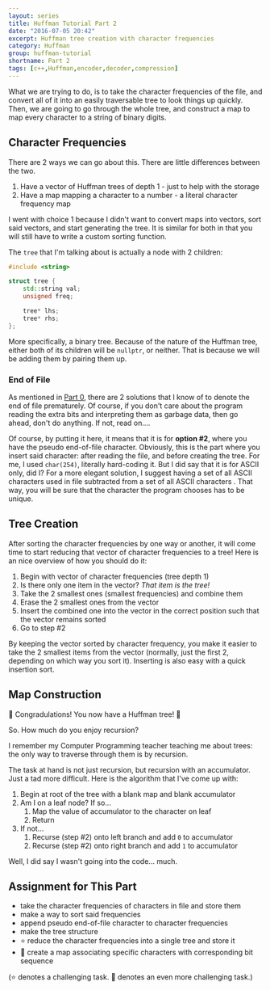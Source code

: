 ```yaml
---
layout: series
title: Huffman Tutorial Part 2
date: "2016-07-05 20:42"
excerpt: Huffman tree creation with character frequencies
category: Huffman
group: huffman-tutorial
shortname: Part 2
tags: [c++,Huffman,encoder,decoder,compression]
---
```


What we are trying to do, is to take the character frequencies of the file, and
convert all of it into an easily traversable tree to look things up quickly.
Then, we are going to go through the whole tree, and construct a map to map
every character to a string of binary digits.


## Character Frequencies

There are 2 ways we can go about this. There are little differences between the
two.

1. Have a vector of Huffman trees of depth 1 - just to help with the storage
2. Have a map mapping a character to a number - a literal character frequency
   map

I went with choice 1 because I didn't want to convert maps into vectors, sort
said vectors, and start generating the tree. It is similar for both in that you
will still have to write a custom sorting function.

The `tree` that I'm talking about is actually a node with 2 children:

~~~ cpp
#include <string>

struct tree {
    std::string val;
    unsigned freq;

    tree* lhs;
    tree* rhs;
};
~~~

More specifically, a binary tree. Because of the nature of the Huffman tree,
either both of its children will be `nullptr`, or neither. That is because we
will be adding them by pairing them up.


### End of File

As mentioned in [Part 0][p0], there are 2 solutions that I know of to denote
the end of file prematurely. Of course, if you don't care about the program
reading the extra bits and interpreting them as garbage data, then go ahead,
don't do anything. If not, read on....

Of course, by putting it here, it means that it is for **option #2**, where you
have the pseudo end-of-file character. Obviously, this is the part where you
insert said character: after reading the file, and before creating the tree. For
me, I used `char(254)`, literally hard-coding it. But I did say that it is for
ASCII only, did I? For a more elegant solution, I suggest having a set of all
ASCII characters used in file subtracted from a set of all ASCII characters .
That way, you will be sure that the character the program chooses has to be
unique.


## Tree Creation

After sorting the character frequencies by one way or another, it will come time
to start reducing that vector of character frequencies to a tree! Here is an nice
overview of how you should do it:

1. Begin with vector of character frequencies (tree depth 1)
2. Is there only one item in the vector? *That item is the tree!*
3. Take the 2 smallest ones (smallest frequencies) and combine them
4. Erase the 2 smallest ones from the vector
5. Insert the combined one into the vector in the correct position such that the
   vector remains sorted
6. Go to step #2

By keeping the vector sorted by character frequency, you make it easier to take
the 2 smallest items from the vector (normally, just the first 2, depending on
which way you sort it). Inserting is also easy with a quick insertion sort.


## Map Construction

:confetti_ball: Congradulations! You now have a Huffman tree! :confetti_ball:

So. How much do you enjoy recursion?

I remember my Computer Programming teacher teaching me about trees: the only
way to traverse through them is by recursion.

The task at hand is not just recursion, but recursion with an accumulator. Just
a tad more difficult. Here is the algorithm that I've come up with:

1. Begin at root of the tree with a blank map and blank accumulator
2. Am I on a leaf node? If so...
    1. Map the value of accumulator to the character on leaf
    2. Return
3. If not...
    1. Recurse (step #2) onto left branch and add `0` to accumulator
    2. Recurse (step #2) onto right branch and add `1` to accumulator

Well, I did say I wasn't going into the code... much.


## Assignment for This Part

- take the character frequencies of characters in file and store them
- make a way to sort said frequencies
- append pseudo end-of-file character to character frequencies
- make the tree structure
- :star: reduce the character frequencies into a single tree and store it
- :star2: create a map associating specific characters with corresponding bit
  sequence

(:star: denotes a challenging task. :star2: denotes an even more challenging
    task.)


[p0]: #
